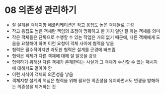 # 08 의존성 관리하기

- 잘 설계된 객체지향 애플리케이션은 작고 응집도 높은 객체들로 구성
- 작고 응집도 높은 객체란 책임의 초점이 명확하고 한 가지 일만 잘 하는 객체를 의미
- 작은 객체들은 단독으로 수행할 수 있는 작업은 거의 없기 때문에, 다른 객체에게 도움을 요청해야 하며 이런 요청이 객체 사이에 협력을 낳음
- 협력은 필수적이지만 과도한 협력은 설계를 곤경에 빠뜨림
- 협력은 객체가 다른 객체에 대해 잘 알것을 강요
- 협력하기 위해선 다른 객체가 존재한다는 사실과 그 객체가 수신할 수 있는 매시지에 대해서도 알아야 함
- 이런 지식이 객체의 의존성을 낳음
- 객체지향 설계의 핵심은 협력을 위해 필요한 의존성을 유지하면서도 변경을 방해하는 의존성을 제거하는 것
